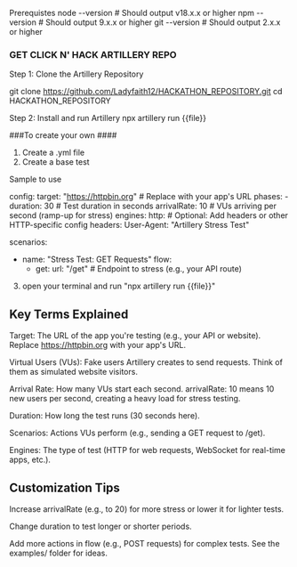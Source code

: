Prerequistes
node --version  # Should output v18.x.x or higher
npm --version   # Should output 9.x.x or higher
git --version   # Should output 2.x.x or higher

### GET CLICK N' HACK ARTILLERY REPO ###

Step 1: Clone the Artillery Repository

git clone https://github.com/Ladyfaith12/HACKATHON_REPOSITORY.git
cd HACKATHON_REPOSITORY

Step 2: Install and run Artillery
npx artillery run {{file}}

###To create your own ####
1. Create a .yml file
2. Create a base test

Sample to use

config:
  target: "https://httpbin.org"  # Replace with your app's URL
  phases:
    - duration: 30  # Test duration in seconds
      arrivalRate: 10  # VUs arriving per second (ramp-up for stress)
  engines:
    http:
      # Optional: Add headers or other HTTP-specific config
      headers:
        User-Agent: "Artillery Stress Test"

scenarios:
  - name: "Stress Test: GET Requests"
    flow:
      - get:
          url: "/get"  # Endpoint to stress (e.g., your API route)

3. open your terminal and run "npx artillery run {{file}}"

## Key Terms Explained ##

Target: The URL of the app you're testing (e.g., your API or website). Replace https://httpbin.org with your app's URL.

Virtual Users (VUs): Fake users Artillery creates to send requests. Think of them as simulated website visitors.

Arrival Rate: How many VUs start each second. arrivalRate: 10 means 10 new users per second, creating a heavy load for stress testing.

Duration: How long the test runs (30 seconds here).

Scenarios: Actions VUs perform (e.g., sending a GET request to /get).

Engines: The type of test (HTTP for web requests, WebSocket for real-time apps, etc.).

## Customization Tips

Increase arrivalRate (e.g., to 20) for more stress or lower it for lighter tests.

Change duration to test longer or shorter periods.

Add more actions in flow (e.g., POST requests) for complex tests. See the examples/ folder for ideas.